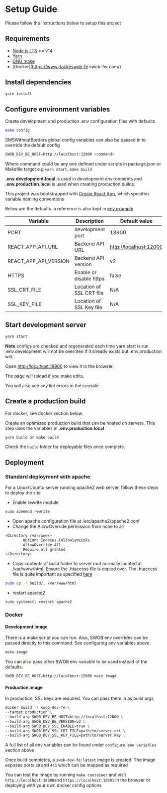# Setup Guide

Please follow the instructions below to setup this project

## Requirements

- [Node.js LTS](https://nodejs.org/en/download/) >= v14
- [Yarn](https://classic.yarnpkg.com/en/docs/install)
- [GNU make](https://www.gnu.org/software/make/)
- [Docker](https://www.dockeswob-fe
swob-fer.com/)

## Install dependencies

```bash
yarn install
```

## Configure environment variables

Create development and production .env configuration files with defaults

```bash
make config
```

SMSWithoutBorders global config variables can also be passed in to override the default config

```bash
SWOB_DEV_BE_HOST=http://localhost:12000 <command>
```

Where command could be any one defined under scripts in package.json or Makefile target e.g `yarn start`, `make build`

**.env.development.local** is used in development environments and **.env.production.local** is used when creating production builds.

This project was bootstrapped with [Create React App](https://github.com/facebook/create-react-app), which specifies variable naming conventions

Below are the defaults. a reference is also kept in [env.example](../env.example)

| Variable              | Description              | Default value           | Override              |
| --------------------- | ------------------------ | ----------------------- | --------------------- |
| PORT                  | development port         | 18900                   | PORT                  |
| REACT_APP_API_URL     | Backend API URL          | <http://localhost:12000> | SWOB_DEV_BE_HOST      |
| REACT_APP_API_VERSION | Backend API version      | v2                      | SWOB_DEV_BE_VERSION   |
| HTTPS                 | Enable or disable https  | false                   | SWOB_DEV_SSL_ENABLE   |
| SSL_CRT_FILE          | Location of SSL CRT file | N/A                     | SWOB_DEV_SSL_CRT_FILE |
| SSL_KEY_FILE          | Location of SSL Key file | N/A                     | SWOB_DEV_SSL_KEY_FILE |

## Start development server

```bash
yarn start
```

**Note** configs are checked and regenerated each time yarn start is run. .env.development will not be overriten if it already exists but .env.production will.

Open [http://localhost:18900](http://localhost:18900) to view it in the browser.

The page will reload if you make edits.

You will also see any lint errors in the console.

## Create a production build

For docker, see docker section below.

Create an optimized production build that can be hosted on servers. This step uses the variables in **.env.production.local**

```bash
yarn build or make build
```

Check the `build` folder for deployable files once complete.

## Deployment

### Standard deployment with apache

For a Linux/Ubuntu server running apache2 web server, follow these steps to deploy the site

- Enable rewrite module

```bash
sudo a2enmod rewrite
```

- Open apache configuration file at /etc/apache2/apache2.conf
- Change the AllowOverride permission from none to all

```bash
<Directory /var/www/>
        Options Indexes FollowSymLinks
        AllowOverride All
        Require all granted
</Directory>
```

- Copy contents of build folder to server root normally located at /var/www/html. Ensure the .htaccess file is copied over. The .htaccess file is quite important as specified [here](https://create-react-app.dev/docs/deployment/#static-server)

```bash
sudo cp -r build/. /var/www/html
```

- restart apache2

```bash
sudo systemctl restart apache2
```

### Docker

#### Development image

There is a make script you can run. Also, SWOB env overrides can be passed directly to this command. See configuring env variables above.

```bash
make image
```

You can also pass other SWOB env variable to be used instead of the defaults.

```bash
SWOB_DEV_BE_HOST=http://localhost:12000 make image
```

#### Production image

In production, SSL keys are required. You can pass them in as build args

```bash
docker build -t swob-dev-fe \
--target production \
--build-arg SWOB_DEV_BE_HOST=http://localhost:12000 \
--build-arg SWOB_DEV_BE_VERSION=v2 \
--build-arg SWOB_DEV_SSL_ENABLE=true \
--build-arg SWOB_DEV_SSL_CRT_FILE=path/to/server.crt \
--build-arg SWOB_DEV_SSL_KEY_FILE=path/to/server.key .
```

A full list of all env variables can be found under `configure env variables` section above

Once build completes, a `swob-dev-fe:latest` image is created. The image exposes ports `80` and `443` which can be mapped as required

You can test the image by running `make container` and visit `http://localhost:18900`and `https://localhost:18901` in the browser or deploying with your own docker config options
